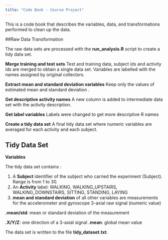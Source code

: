 ```yaml
---
title: "Code Book - Course Project"
---
```


This is a code book that describes the variables, data, and transformations performed to clean up the data.


##Raw Data Transformation

The raw data sets are processed with the **run_analysis.R** script to create a tidy data set.

**Merge training and test sets**
Test and training data, subject ids and activity ids are merged to obtain a single data set. 
Variables are labelled with the names assigned by original collectors.

**Extract mean and standard deviation variables** 
Keep only the values of estimated mean and standard deviation .

**Get descriptive activity names** 
A new column is added to intermediate data set with the activity description.

**Get label variables** 
Labels were changed to get more descriptive R names

**Create a tidy data set**
A final tidy data set where numeric variables are averaged for each activity and each subject.

## Tidy Data Set

**Variables**

The tidy data set contains :

1. A **Subject** identifier of the subject who carried the experiment (Subject). Range is from 1 to 30.
2. An **Activity** label: WALKING, WALKING_UPSTAIRS, WALKING_DOWNSTAIRS, SITTING, STANDING, LAYING
3. **mean and standard deviation** of all other variables are measurements for the accelerometer and gyroscope 3-axial raw signal (numeric value)

**.mean/std**: mean or standard deviation of the measurement

**.X/Y/Z**: one direction of a 3-axial signal
**.mean**: global mean value

The data set is written to the file **tidy_dataset.txt**.

